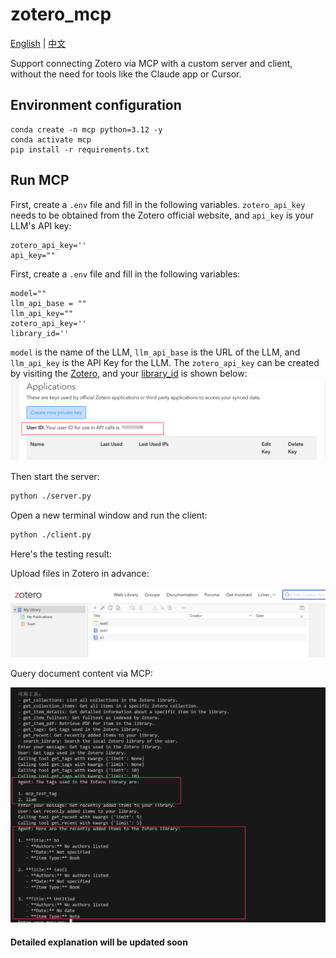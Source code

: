 # zotero_mcp
[English](./README.md) | [中文](./README_zh.md)

Support connecting Zotero via MCP with a custom server and client, without the need for tools like the Claude app or Cursor.

## Environment configuration
```
conda create -n mcp python=3.12 -y
conda activate mcp
pip install -r requirements.txt
```

## Run MCP

First, create a `.env` file and fill in the following variables. `zotero_api_key` needs to be obtained from the Zotero official website, and `api_key` is your LLM's API key:

```
zotero_api_key=''
api_key=""
```
First, create a `.env` file and fill in the following variables:

```  
model=""  
llm_api_base = ""  
llm_api_key=""  
zotero_api_key=''  
library_id=''  
```  

`model` is the name of the LLM, `llm_api_base` is the URL of the LLM, and `llm_api_key` is the API Key for the LLM. The `zotero_api_key` can be created by visiting the [Zotero](https://www.zotero.org/settings/keys), and your [library_id](https://www.zotero.org/settings/keys) is shown below:  
![library_id](./img/user_id.png)


Then start the server:
```bash
python ./server.py
```

Open a new terminal window and run the client:
```bash
python ./client.py
```

Here's the testing result:

Upload files in Zotero in advance:

![Zotero upload screenshot](./img/image.png)

Query document content via MCP:

![Query document content screenshot](./img/image-1.png)

#### Detailed explanation will be updated soon
